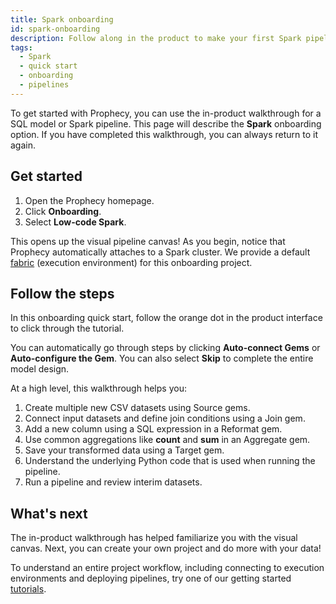 ```yaml
---
title: Spark onboarding
id: spark-onboarding
description: Follow along in the product to make your first Spark pipeline
tags:
  - Spark
  - quick start
  - onboarding
  - pipelines
---
```


To get started with Prophecy, you can use the in-product walkthrough for a SQL model or Spark pipeline. This page will describe the **Spark** onboarding option. If you have completed this walkthrough, you can always return to it again.

## Get started

1. Open the Prophecy homepage.
1. Click **Onboarding**.
1. Select **Low-code Spark**.

This opens up the visual pipeline canvas! As you begin, notice that Prophecy automatically attaches to a Spark cluster. We provide a default [fabric](docs/getting-started/concepts/fabrics.md) (execution environment) for this onboarding project.

## Follow the steps

In this onboarding quick start, follow the orange dot in the product interface to click through the tutorial.

You can automatically go through steps by clicking **Auto-connect Gems** or **Auto-configure the Gem**. You can also select **Skip** to complete the entire model design.

At a high level, this walkthrough helps you:

1. Create multiple new CSV datasets using Source gems.
1. Connect input datasets and define join conditions using a Join gem.
1. Add a new column using a SQL expression in a Reformat gem.
1. Use common aggregations like **count** and **sum** in an Aggregate gem.
1. Save your transformed data using a Target gem.
1. Understand the underlying Python code that is used when running the pipeline.
1. Run a pipeline and review interim datasets.

## What's next

The in-product walkthrough has helped familiarize you with the visual canvas. Next, you can create your own project and do more with your data!

To understand an entire project workflow, including connecting to execution environments and deploying pipelines, try one of our getting started [tutorials](docs/getting-started/tutorials/tutorials.md).

